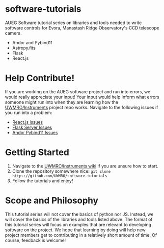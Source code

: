 # software-tutorials
AUEG Software tutorial series on libraries and tools needed to write software controls for Evora, Manastash Ridge Observatory's CCD telescope camera.

- Andor and Pybind11
- Astropy.fits
- Flask
- React.js

# Help Contribute!
If you are working on the AUEG software project and run into errors, we would really appreciate your input! Your input would help inform what errors someone might run into when they are learning how the [UWMRO/Instruments](https://github.com/UWMRO/Instruments/) project repo works. Navigate to the following issues if you run into a problem:

- [React.js Issues](https://github.com/UWMRO/Instruments/issues/66)
- [Flask Server Issues](https://github.com/UWMRO/Instruments/issues/65)
- [Andor Pybind11 Issues](https://github.com/UWMRO/Instruments/issues/64)

# Getting Started
1. Navigate to the [UWMRO/Instruments wiki](https://github.com/UWMRO/Instruments/wiki) if you are unsure how to start.
2. Clone the repository somewhere nice: `git clone https://github.com/UWMRO/software-tutorials`
3. Follow the tutorials and enjoy!

# Scope and Philosophy
This tutorial series will not cover the basics of python nor JS. Instead, we will cover the basics of the libraries and tools listed above. The format of this tutorial series will focus on examples that are relevant to developing software on the project. We hope that learning by doing will help new project members get to contributing in a relatively short amount of time. Of course, feedback is welcome!
